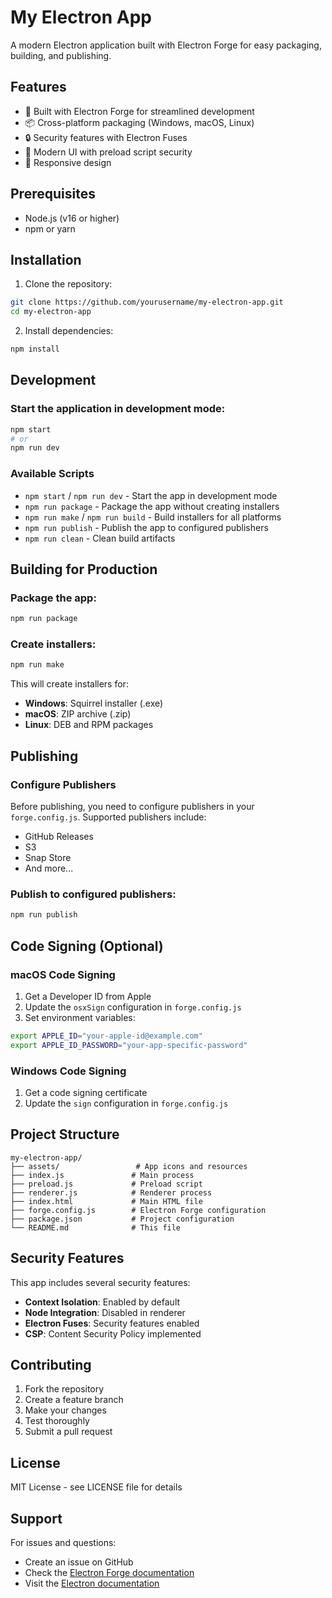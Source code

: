 # My Electron App

A modern Electron application built with Electron Forge for easy packaging, building, and publishing.

## Features

- 🚀 Built with Electron Forge for streamlined development
- 📦 Cross-platform packaging (Windows, macOS, Linux)
- 🔒 Security features with Electron Fuses
- 🎨 Modern UI with preload script security
- 📱 Responsive design

## Prerequisites

- Node.js (v16 or higher)
- npm or yarn

## Installation

1. Clone the repository:
```bash
git clone https://github.com/yourusername/my-electron-app.git
cd my-electron-app
```

2. Install dependencies:
```bash
npm install
```

## Development

### Start the application in development mode:
```bash
npm start
# or
npm run dev
```

### Available Scripts

- `npm start` / `npm run dev` - Start the app in development mode
- `npm run package` - Package the app without creating installers
- `npm run make` / `npm run build` - Build installers for all platforms
- `npm run publish` - Publish the app to configured publishers
- `npm run clean` - Clean build artifacts

## Building for Production

### Package the app:
```bash
npm run package
```

### Create installers:
```bash
npm run make
```

This will create installers for:
- **Windows**: Squirrel installer (.exe)
- **macOS**: ZIP archive (.zip)
- **Linux**: DEB and RPM packages

## Publishing

### Configure Publishers

Before publishing, you need to configure publishers in your `forge.config.js`. Supported publishers include:

- GitHub Releases
- S3
- Snap Store
- And more...

### Publish to configured publishers:
```bash
npm run publish
```

## Code Signing (Optional)

### macOS Code Signing

1. Get a Developer ID from Apple
2. Update the `osxSign` configuration in `forge.config.js`
3. Set environment variables:
```bash
export APPLE_ID="your-apple-id@example.com"
export APPLE_ID_PASSWORD="your-app-specific-password"
```

### Windows Code Signing

1. Get a code signing certificate
2. Update the `sign` configuration in `forge.config.js`

## Project Structure

```
my-electron-app/
├── assets/                 # App icons and resources
├── index.js               # Main process
├── preload.js             # Preload script
├── renderer.js            # Renderer process
├── index.html             # Main HTML file
├── forge.config.js        # Electron Forge configuration
├── package.json           # Project configuration
└── README.md              # This file
```

## Security Features

This app includes several security features:

- **Context Isolation**: Enabled by default
- **Node Integration**: Disabled in renderer
- **Electron Fuses**: Security features enabled
- **CSP**: Content Security Policy implemented

## Contributing

1. Fork the repository
2. Create a feature branch
3. Make your changes
4. Test thoroughly
5. Submit a pull request

## License

MIT License - see LICENSE file for details

## Support

For issues and questions:
- Create an issue on GitHub
- Check the [Electron Forge documentation](https://www.electronforge.io/)
- Visit the [Electron documentation](https://www.electronjs.org/docs)
